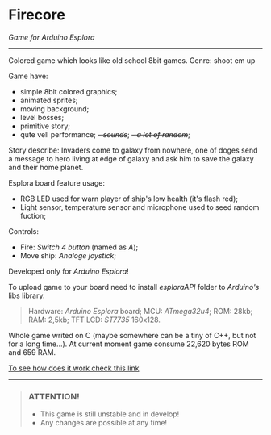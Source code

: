 # Firecore
*Game for Arduino Esplora*
***

Colored game which looks like old school 8bit games.
Genre: shoot em up

Game have: 
- simple 8bit colored graphics;
- animated sprites;
- moving background;
- level bosses;
- primitive story;
- qute vell performance;
*~~- sounds~~*;
*~~- a lot of random~~*;


Story describe:
Invaders come to galaxy from nowhere, one of doges send a message to hero
living at edge of galaxy and ask him to save the galaxy and their home planet. 


Esplora board feature usage:
- RGB LED used for warn player of ship's low health (it's flash red);
- Light sensor, temperature sensor and microphone used to seed random fuction;


Controls:
- Fire: *Switch 4 button* (named as *A*);
- Move ship: *Analoge joystick*;

Developed only for *Arduino Esplora*!

To upload game to your board need to install *esploraAPI* folder to *Arduino's* libs library.


> Hardware:
> *Arduino Esplora* board;
> MCU: *ATmega32u4*;
> ROM: 28kb;
> RAM: 2,5kb;
> TFT LCD: *ST7735* 160x128.

Whole game writed on C (maybe somewhere can be a tiny of C++, but not for a long time...).
At current moment game consume 22,620 bytes ROM and 659 RAM.

[To see how does it work check this link](https://www.youtube.com/channel/UCDXVQ9ZfQl8Ddeu_3qiwSiA "My YouTube channel")
***

  
> ### ATTENTION!
>  * This game is still unstable and in develop!
>  * Any changes are possible at any time!  
